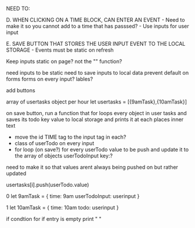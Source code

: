 NEED TO:

<!-- A. DISPLAY CURRENT DAY AS MAIN TITLE
    - Title content already exist, need to change the title content with updating moment.js tools -->

<!-- B. CREATE TIMEBLOCKS FOR 9-5 WORK DAY
    - Create grid layout with bootstrap for every hour that exists in the work day -->

<!-- C. COLOR TIMEBLOCKS FOR PAST PRESENT AND FUTURE
    - Exist in base CSS? -->

D. WHEN CLICKING ON A TIME BLOCK, CAN ENTER AN EVENT
    - Need to make it so you cannot add to a time that has passsed?
    - Use inputs for user input

E. SAVE BUTTON THAT STORES THE USER INPUT EVENT TO THE LOCAL STORAGE
    - Events must be static on refresh



Keep inputs static on page? not the "" function?


need inputs to be static
need to save inputs to local data
prevent default on forms
forms on every input? lables?

add buttons


array of usertasks
object per hour
let usertasks = [{9amTask},{10amTask}]

on save button, run a function that for loops every object in user tasks and saves its todo key value to local storage and prints it at each places inner text

- move the id TIME tag to the input tag in each?
- class of userTodo on every input
- for loop (on save?) for every userTodo value to be push and update it to the array of objects userTodoInput key:?

need to make it so that values arent always being pushed on but rather updated

usertasks[i].push(userTodo.value)
<!-- stringify this? -->

0
let 9amTask = { 
    time: 9am
    userTodoInput: userinput
}


1
let 10amTask = { 
    time: 10am
    todo: userinput
} 

if condtion for if entry is empty print " "